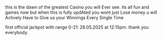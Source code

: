 this is the dawn of the greatest Casino you will Ever see. its all fun and games now but when this is fully updAted you wont just Lose money u will Actively Have to Give us your Winnings Every Single Time

first official jackpot with range 0-21: 28.05.2025 at 12:15pm. thank you everybody.
